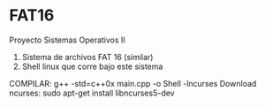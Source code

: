 FAT16
=====

Proyecto Sistemas Operativos II
1) Sistema de archivos FAT 16 (similar)
2) Shell linux que corre bajo este sistema

COMPILAR: g++ -std=c++0x main.cpp -o Shell -lncurses
Download ncurses: sudo apt-get install libncurses5-dev
